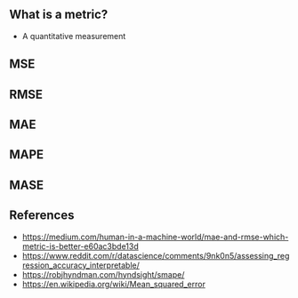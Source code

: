## What is a metric?
- A quantitative measurement

## MSE

## RMSE

## MAE

## MAPE

## MASE

## References
- https://medium.com/human-in-a-machine-world/mae-and-rmse-which-metric-is-better-e60ac3bde13d
- https://www.reddit.com/r/datascience/comments/9nk0n5/assessing_regression_accuracy_interpretable/
- https://robjhyndman.com/hyndsight/smape/
- https://en.wikipedia.org/wiki/Mean_squared_error
